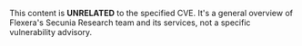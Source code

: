 This content is **UNRELATED** to the specified CVE. It's a general overview of Flexera's Secunia Research team and its services, not a specific vulnerability advisory.